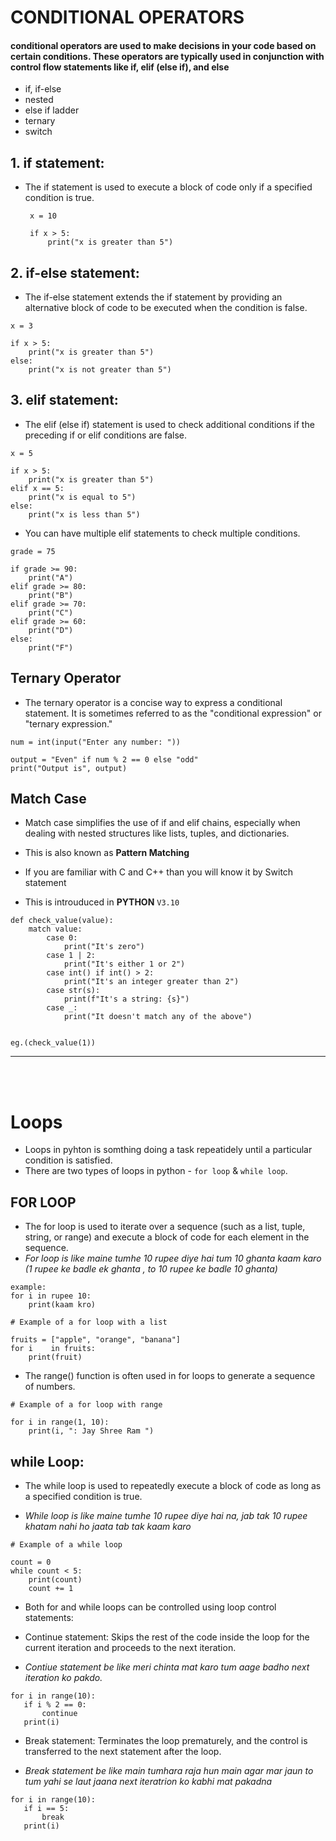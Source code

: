 # CONDITIONAL OPERATORS
#### conditional operators are used to make decisions in your code based on certain conditions. These operators are typically used in conjunction with control flow statements like if, elif (else if), and else

- if, if-else
- nested
- else if ladder
- ternary
- switch

## 1. if statement:
- The if statement is used to execute a block of code only if a specified condition is true.
  ```
   x = 10

   if x > 5:
       print("x is greater than 5")
  ```

## 2. if-else statement:
- The if-else statement extends the if statement by providing an alternative block of code to be executed when the condition is false.
```
x = 3

if x > 5:
    print("x is greater than 5")
else:
    print("x is not greater than 5")
```
## 3. elif statement:
- The elif (else if) statement is used to check additional conditions if the preceding if or elif conditions are false.
```
x = 5

if x > 5:
    print("x is greater than 5")
elif x == 5:
    print("x is equal to 5")
else:
    print("x is less than 5")

```

- You can have multiple elif statements to check multiple conditions.
```
grade = 75

if grade >= 90:
    print("A")
elif grade >= 80:
    print("B")
elif grade >= 70:
    print("C")
elif grade >= 60:
    print("D")
else:
    print("F")
```
## Ternary Operator
- The ternary operator is a concise way to express a conditional statement. It is sometimes referred to as the "conditional expression" or "ternary expression." 

```
num = int(input("Enter any number: "))

output = "Even" if num % 2 == 0 else "odd"
print("Output is", output)
```


## Match Case
- Match case simplifies the use of if and elif chains, especially when dealing with nested structures like lists, tuples, and dictionaries.
- This is also known as **Pattern Matching**
- If you are familiar with C and C++ than you will know it by Switch statement

- This is introuduced in **PYTHON** `V3.10`

```
def check_value(value):
    match value:
        case 0:
            print("It's zero")
        case 1 | 2:
            print("It's either 1 or 2")
        case int() if int() > 2:
            print("It's an integer greater than 2")
        case str(s):
            print(f"It's a string: {s}")
        case _:
            print("It doesn't match any of the above")


eg.(check_value(1))
```

<hr>
<br><br>

# Loops
- Loops in pyhton is somthing doing a task repeatidely until a particular condition is satisfied.
- There are two types of loops in python - `for loop` & `while loop`.

## FOR LOOP
- The for loop is used to iterate over a sequence (such as a list, tuple, string, or range) and execute a block of code for each element in the sequence.
- _For loop is like maine tumhe 10 rupee diye hai tum 10 ghanta kaam karo (1 rupee ke badle ek ghanta , to 10 rupee ke badle 10 ghanta)_

```
example:
for i in rupee 10:
    print(kaam kro)
```

```
# Example of a for loop with a list

fruits = ["apple", "orange", "banana"]
for i    in fruits:
    print(fruit)
```

- The range() function is often used in for loops to generate a sequence of numbers.

```
# Example of a for loop with range

for i in range(1, 10):
    print(i, ": Jay Shree Ram ")
```

## while Loop:
- The while loop is used to repeatedly execute a block of code as long as a specified condition is true.

- _While loop is like maine tumhe 10 rupee diye hai na, jab tak 10 rupee khatam nahi ho jaata tab tak kaam karo_

```
# Example of a while loop

count = 0
while count < 5:
    print(count)
    count += 1
```

- Both for and while loops can be controlled using loop control statements:

- Continue statement: Skips the rest of the code inside the loop for the current iteration and proceeds to the next iteration.
- _Contiue statement be like meri chinta mat karo tum aage badho next iteration ko pakdo._
 ```
 for i in range(10):
    if i % 2 == 0:
        continue
    print(i)
 ```

- Break statement: Terminates the loop prematurely, and the control is transferred to the next statement after the loop.

- _Break statement be like main tumhara raja hun main agar mar jaun to tum yahi se laut jaana next iteratrion ko kabhi mat pakadna_
 ```
 for i in range(10):
    if i == 5:
        break
    print(i)
 ```